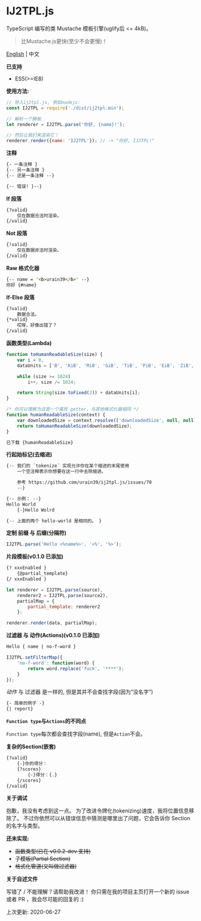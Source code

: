 # IJ2TPL.js
TypeScript 编写的类 Mustache 模板引擎(uglify后 <= 4kB)。

> 比Mustache.js更快(至少不会更慢)！

[English](./README.md) | 中文

**已支持**
- ES5(>=IE8)

**使用方法:**
```js
// 导入ij2tpl.js, 例如nodejs:
const IJ2TPL = require('./dist/ij2tpl.min');

// 解析一个模板
let renderer = IJ2TPL.parse('你好, {name}!');

// 然后让我们来渲染它！
renderer.render({name: 'IJ2TPL'}); // -> "你好, IJ2TPL!"
```

**注释**
```html
{- 一条注释 }
{-- 另一条注释 }
{-- 还是一条注释 --}

{-- 错误! }--}
```

**If 段落**
```html
{?valid}
	仅在数据合法时渲染。
{/valid}
```

**Not 段落**
```html
{!valid}
	仅在数据非法时渲染。
{/valid}
```

**Raw 格式化器**
```html
{-- name = '<b>urain39</b>' --}
你好 {#name}
```

**If-Else 段落**

```html
{?valid}
	数据合法。
{*valid}
	哎呀，好像出错了？
{/valid}
```

**函数类型(Lambda)**
```js
function toHumanReadableSize(size) {
	var i = 0,
	dataUnits = ['B', 'KiB', 'MiB', 'GiB', 'TiB', 'PiB', 'EiB', 'ZiB', 'YiB', 'BiB', 'NiB', 'DiB'];

	while (size >= 1024)
		i++, size /= 1024;

	return String(size.toFixed(2)) + dataUnits[i];
}

/* 你可以理解为这是一个属性 getter，与其他格式化器相同 */
function humanReadableSize(context) {
	var downloadedSize = context.resolve(['downloadedSize', null, null]);
	return toHumanReadableSize(downloadedSize);
}
```

```html
已下载 {humanReadableSize}
```

**行起始标记(去缩进)**
```html
{-- 我们的 `tokenize` 实现允许你在某个缩进的末尾使用
	一个空注释表示你想要在这一行中去除缩进。

	参考 https://github.com/urain39/ij2tpl.js/issues/70
	--}

{-- 示例： --}
Hello World
	{-}Hello Wolrd

{-- 上面的两个 hello-world 是相同的。 }
```

**定制 前缀 与 后缀(分隔符)**
```js
IJ2TPL.parse('Hello <%name%>', '<%', '%>');
```

**片段模板(v0.1.0 已添加)**
```html
{? xxxEnabled }
	{@partial_template}
{/ xxxEnabled }
```

```js
let renderer = IJ2TPL.parse(source),
	renderer2 = IJ2TPL.parse(source2),
	partialMap = {
		partial_template: renderer2
	};

renderer.render(data, partialMap);
```

**过滤器 与 动作(Actions)(v0.1.0 已添加)**
```html
Hello { name | no-f-word }
```

```js
IJ2TPL.setFilterMap({
	'no-f-word': function(word) {
		return word.replace('fuck', '****');
	}
});
```

*动作* 与 过滤器 是一样的, 但是其并不会查找字段(因为“没名字”)
```html
{- 简单的例子 -}
{| report}
```

**`Function type`与`Actions`的不同点**

`Function type`每次都会查找字段(name), 但是`Action`不会。

**复杂的Section(嵌套)**
```html
{?valid}
	{-}你的得分：
	{?scores}
		{-}得分：{.}
	{/scores}
{/valid}
```

**关于调试**

抱歉，我没有考虑到这一点。 为了改进令牌化(tokenizing)速度，我将位置信息移除了。
不过你依然可以从错误信息中猜测是哪里出了问题，它会告诉你 Section 的名字与类型。

**还未实现:**
- ~~函数类型(已在 v0.0.2-dev 支持)~~
- ~~子模板(Partial Section)~~
- ~~格式化管道(又叫做过滤器)~~

**关于自述文件**

写错了 / 不能理解？请帮助我改进！
你只需在我的项目主页打开一个新的 issue 或者 PR ，我会尽可能的回复的 :)

上次更新: 2020-06-27
